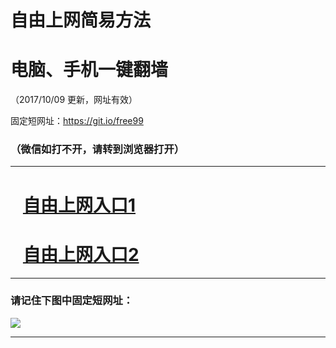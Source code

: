 ﻿# 自由上网简易方法

# 电脑、手机一键翻墙

（2017/10/09 更新，网址有效）

固定短网址：https://git.io/free99

### （微信如打不开，请转到浏览器打开）


***





# &nbsp;&nbsp; <a href="http://ft109558511.fwq-tz-1001.info/fwqtz01.html?t=100900123593 " target="_blank">自由上网入口1</a>
# &nbsp;&nbsp; <a href="http://ft1756828706.fwq-tz-1002.info/fwqtz02.html?t=100900125201 " target="_blank">自由上网入口2</a>
***

### 请记住下图中固定短网址：

<img src="https://s3-us-west-2.amazonaws.com/fwq-1001/yjfq-20170905okok.png" /> 


***


